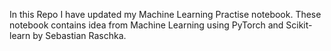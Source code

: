 In this Repo I have updated my Machine Learning Practise notebook. These notebook contains idea from Machine Learning using PyTorch and Scikit-learn by Sebastian Raschka.
